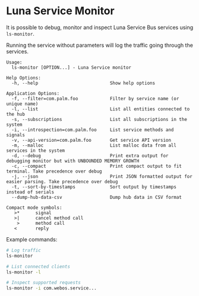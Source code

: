 # Luna Service Monitor

It is possible to debug, monitor and inspect Luna Service Bus services using `ls-monitor`.

Running the service without parameters will log the traffic going through the services.

```
Usage:
  ls-monitor [OPTION...] - Luna Service monitor

Help Options:
  -h, --help                           Show help options

Application Options:
  -f, --filter=com.palm.foo            Filter by service name (or unique name)
  -l, --list                           List all entities connected to the hub
  -s, --subscriptions                  List all subscriptions in the system
  -i, --introspection=com.palm.foo     List service methods and signals
  -v, --api-version=com.palm.foo       Get service API version
  -m, --malloc                         List malloc data from all services in the system
  -d, --debug                          Print extra output for debugging monitor but with UNBOUNDED MEMORY GROWTH
  -c, --compact                        Print compact output to fit terminal. Take precedence over debug
  -j, --json                           Print JSON formatted output for easier parsing. Take precedence over debug
  -t, --sort-by-timestamps             Sort output by timestamps instead of serials
  --dump-hub-data-csv                  Dump hub data in CSV format

Compact mode symbols:
   >*      signal
   >|      cancel method call
    >      method call
   <       reply
```


Example commands:

```sh
# Log traffic
ls-monitor

# List connected clients
ls-monitor -l

# Inspect supported requests
ls-monitor -i com.webos.service...
```